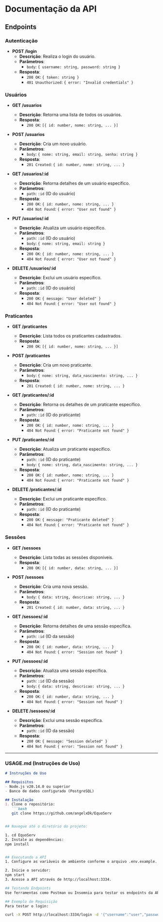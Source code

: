 # Documentação da API

## Endpoints

### Autenticação
- **POST /login**
  - **Descrição**: Realiza o login do usuário.
  - **Parâmetros**: 
    - `body`: `{ username: string, password: string }`
  - **Resposta**: 
    - `200 OK`: `{ token: string }`
    - `401 Unauthorized`: `{ error: "Invalid credentials" }`

### Usuários
- **GET /usuarios**
  - **Descrição**: Retorna uma lista de todos os usuários.
  - **Resposta**: 
    - `200 OK`: `[{ id: number, nome: string, ... }]`

- **POST /usuarios**
  - **Descrição**: Cria um novo usuário.
  - **Parâmetros**:
    - `body`: `{ nome: string, email: string, senha: string }`
  - **Resposta**:
    - `201 Created`: `{ id: number, nome: string, ... }`

- **GET /usuarios/:id**
  - **Descrição**: Retorna detalhes de um usuário específico.
  - **Parâmetros**:
    - `path`: `:id` (ID do usuário)
  - **Resposta**:
    - `200 OK`: `{ id: number, nome: string, ... }`
    - `404 Not Found`: `{ error: "User not found" }`

- **PUT /usuarios/:id**
  - **Descrição**: Atualiza um usuário específico.
  - **Parâmetros**:
    - `path`: `:id` (ID do usuário)
    - `body`: `{ nome: string, email: string }`
  - **Resposta**:
    - `200 OK`: `{ id: number, nome: string, ... }`
    - `404 Not Found`: `{ error: "User not found" }`

- **DELETE /usuarios/:id**
  - **Descrição**: Exclui um usuário específico.
  - **Parâmetros**:
    - `path`: `:id` (ID do usuário)
  - **Resposta**:
    - `200 OK`: `{ message: "User deleted" }`
    - `404 Not Found`: `{ error: "User not found" }`

### Praticantes
- **GET /praticantes**
  - **Descrição**: Lista todos os praticantes cadastrados.
  - **Resposta**: 
    - `200 OK`: `[{ id: number, nome: string, ... }]`

- **POST /praticantes**
  - **Descrição**: Cria um novo praticante.
  - **Parâmetros**:
    - `body`: `{ nome: string, data_nascimento: string, ... }`
  - **Resposta**:
    - `201 Created`: `{ id: number, nome: string, ... }`

- **GET /praticantes/:id**
  - **Descrição**: Retorna os detalhes de um praticante específico.
  - **Parâmetros**:
    - `path`: `:id` (ID do praticante)
  - **Resposta**:
    - `200 OK`: `{ id: number, nome: string, ... }`
    - `404 Not Found`: `{ error: "Praticante not found" }`

- **PUT /praticantes/:id**
  - **Descrição**: Atualiza um praticante específico.
  - **Parâmetros**:
    - `path`: `:id` (ID do praticante)
    - `body`: `{ nome: string, data_nascimento: string, ... }`
  - **Resposta**:
    - `200 OK`: `{ id: number, nome: string, ... }`
    - `404 Not Found`: `{ error: "Praticante not found" }`

- **DELETE /praticantes/:id**
  - **Descrição**: Exclui um praticante específico.
  - **Parâmetros**:
    - `path`: `:id` (ID do praticante)
  - **Resposta**:
    - `200 OK`: `{ message: "Praticante deleted" }`
    - `404 Not Found`: `{ error: "Praticante not found" }`

### Sessões
- **GET /sessoes**
  - **Descrição**: Lista todas as sessões disponíveis.
  - **Resposta**: 
    - `200 OK`: `[{ id: number, data: string, ... }]`

- **POST /sessoes**
  - **Descrição**: Cria uma nova sessão.
  - **Parâmetros**:
    - `body`: `{ data: string, descricao: string, ... }`
  - **Resposta**:
    - `201 Created`: `{ id: number, data: string, ... }`

- **GET /sessoes/:id**
  - **Descrição**: Retorna detalhes de uma sessão específica.
  - **Parâmetros**:
    - `path`: `:id` (ID da sessão)
  - **Resposta**:
    - `200 OK`: `{ id: number, data: string, ... }`
    - `404 Not Found`: `{ error: "Session not found" }`

- **PUT /sessoes/:id**
  - **Descrição**: Atualiza uma sessão específica.
  - **Parâmetros**:
    - `path`: `:id` (ID da sessão)
    - `body`: `{ data: string, descricao: string, ... }`
  - **Resposta**:
    - `200 OK`: `{ id: number, data: string, ... }`
    - `404 Not Found`: `{ error: "Session not found" }`

- **DELETE /sessoes/:id**
  - **Descrição**: Exclui uma sessão específica.
  - **Parâmetros**:
    - `path`: `:id` (ID da sessão)
  - **Resposta**:
    - `200 OK`: `{ message: "Session deleted" }`
    - `404 Not Found`: `{ error: "Session not found" }`

---

### **USAGE.md** (Instruções de Uso)

```markdown
# Instruções de Uso

## Requisitos
- Node.js v20.14.0 ou superior
- Banco de dados configurado (PostgreSQL)

## Instalação
1. Clone o repositório:
   ```bash
   git clone https://github.com/angelxDk/EquoServ


## Navegue até o diretório do projeto:

1. cd EquoServ
2. Instale as dependências:
npm install


## Executando a API
1. Configure as variáveis de ambiente conforme o arquivo .env.example. caso tiver.

2. Inicie o servidor:
npm start
3. Acesse a API através de http://localhost:3334.

## Testando Endpoints
Use ferramentas como Postman ou Insomnia para testar os endpoints da API.

## Exemplo de Requisição
Para testar o login: 

curl -X POST http://localhost:3334/login -d '{"username":"user","password":"pass"}'